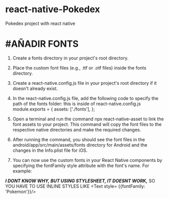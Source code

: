 # react-native-Pokedex
Pokedex project with react native 

#AÑADIR FONTS 
===============
1. Create a fonts directory in your project's root directory.
2. Place the custom font files (e.g., .ttf or .otf files) inside the fonts directory.
3. Create a react-native.config.js file in your project's root directory if it doesn't already exist.
4. In the react-native.config.js file, add the following code to specify the path of the fonts folder:
  this is inside of react-native.config.js
  module.exports = {
  assets: ['./fonts'],
};

5. Open a terminal and run the command npx react-native-asset to link the font assets to your project. This command will copy the font files to the respective native directories and make the required changes.
6. After running the command, you should see the font files in the android/app/src/main/assets/fonts directory for Android and the changes in the Info.plist file for iOS.
7. You can now use the custom fonts in your React Native components by specifying the fontFamily style attribute with the font's name. For example:

***I DONT KNOW WHY, BUT USING STYLESHEET, IT DOESNT WORK,*** SO YOU HAVE TO USE INLINE STYLES LIKE <Text style= {{fontFamily: 'Pokemon'}}/>
